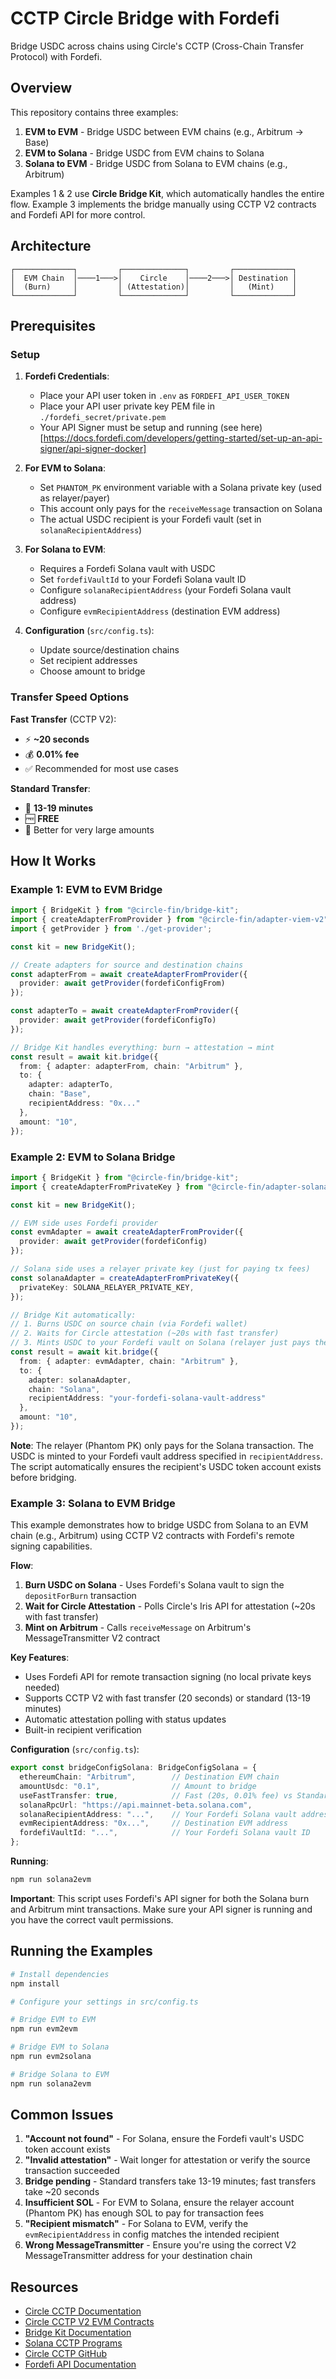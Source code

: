 # CCTP Circle Bridge with Fordefi

Bridge USDC across chains using Circle's CCTP (Cross-Chain Transfer Protocol) with Fordefi.

## Overview

This repository contains three examples:

1. **EVM to EVM** - Bridge USDC between EVM chains (e.g., Arbitrum → Base)
2. **EVM to Solana** - Bridge USDC from EVM chains to Solana
3. **Solana to EVM** - Bridge USDC from Solana to EVM chains (e.g., Arbitrum)

Examples 1 & 2 use **Circle Bridge Kit**, which automatically handles the entire flow.
Example 3 implements the bridge manually using CCTP V2 contracts and Fordefi API for more control.

## Architecture

```
┌─────────────┐         ┌──────────────┐         ┌─────────────┐
│  EVM Chain  │────1───>│    Circle    │────2───>│ Destination │
│  (Burn)     │         │ (Attestation)│         │   (Mint)    │
└─────────────┘         └──────────────┘         └─────────────┘                               
```

## Prerequisites

### Setup

1. **Fordefi Credentials**:
   - Place your API user token in `.env` as `FORDEFI_API_USER_TOKEN`
   - Place your API user private key PEM file in `./fordefi_secret/private.pem`
   - Your API Signer must be setup and running (see here)[https://docs.fordefi.com/developers/getting-started/set-up-an-api-signer/api-signer-docker]

2. **For EVM to Solana**: 
   - Set `PHANTOM_PK` environment variable with a Solana private key (used as relayer/payer)
   - This account only pays for the `receiveMessage` transaction on Solana
   - The actual USDC recipient is your Fordefi vault (set in `solanaRecipientAddress`)

3. **For Solana to EVM**:
   - Requires a Fordefi Solana vault with USDC
   - Set `fordefiVaultId` to your Fordefi Solana vault ID
   - Configure `solanaRecipientAddress` (your Fordefi Solana vault address)
   - Configure `evmRecipientAddress` (destination EVM address)

4. **Configuration** (`src/config.ts`):
   - Update source/destination chains
   - Set recipient addresses
   - Choose amount to bridge

### Transfer Speed Options

**Fast Transfer** (CCTP V2):
- ⚡ **~20 seconds**
- 💰 **0.01% fee**
- ✅ Recommended for most use cases

**Standard Transfer**:
- 🐢 **13-19 minutes** 
- 🆓 **FREE**
- 💼 Better for very large amounts

## How It Works

### Example 1: EVM to EVM Bridge

```typescript
import { BridgeKit } from "@circle-fin/bridge-kit";
import { createAdapterFromProvider } from "@circle-fin/adapter-viem-v2";
import { getProvider } from './get-provider';

const kit = new BridgeKit();

// Create adapters for source and destination chains
const adapterFrom = await createAdapterFromProvider({
  provider: await getProvider(fordefiConfigFrom)
});

const adapterTo = await createAdapterFromProvider({
  provider: await getProvider(fordefiConfigTo)
});

// Bridge Kit handles everything: burn → attestation → mint
const result = await kit.bridge({
  from: { adapter: adapterFrom, chain: "Arbitrum" },
  to: { 
    adapter: adapterTo, 
    chain: "Base",
    recipientAddress: "0x..."
  },
  amount: "10",
});
```

### Example 2: EVM to Solana Bridge

```typescript
import { BridgeKit } from "@circle-fin/bridge-kit";
import { createAdapterFromPrivateKey } from "@circle-fin/adapter-solana";

const kit = new BridgeKit();

// EVM side uses Fordefi provider
const evmAdapter = await createAdapterFromProvider({
  provider: await getProvider(fordefiConfig)
});

// Solana side uses a relayer private key (just for paying tx fees)
const solanaAdapter = createAdapterFromPrivateKey({
  privateKey: SOLANA_RELAYER_PRIVATE_KEY,
});

// Bridge Kit automatically:
// 1. Burns USDC on source chain (via Fordefi wallet)
// 2. Waits for Circle attestation (~20s with fast transfer)
// 3. Mints USDC to your Fordefi vault on Solana (relayer just pays the tx)
const result = await kit.bridge({
  from: { adapter: evmAdapter, chain: "Arbitrum" },
  to: {
    adapter: solanaAdapter,
    chain: "Solana",
    recipientAddress: "your-fordefi-solana-vault-address"
  },
  amount: "10",
});
```

**Note**: The relayer (Phantom PK) only pays for the Solana transaction. The USDC is minted to your Fordefi vault address specified in `recipientAddress`. The script automatically ensures the recipient's USDC token account exists before bridging.

### Example 3: Solana to EVM Bridge

This example demonstrates how to bridge USDC from Solana to an EVM chain (e.g., Arbitrum) using CCTP V2 contracts with Fordefi's remote signing capabilities.

**Flow**:
1. **Burn USDC on Solana** - Uses Fordefi's Solana vault to sign the `depositForBurn` transaction
2. **Wait for Circle Attestation** - Polls Circle's Iris API for attestation (~20s with fast transfer)
3. **Mint on Arbitrum** - Calls `receiveMessage` on Arbitrum's MessageTransmitter V2 contract

**Key Features**:
- Uses Fordefi API for remote transaction signing (no local private keys needed)
- Supports CCTP V2 with fast transfer (20 seconds) or standard (13-19 minutes)
- Automatic attestation polling with status updates
- Built-in recipient verification

**Configuration** (`src/config.ts`):
```typescript
export const bridgeConfigSolana: BridgeConfigSolana = {
  ethereumChain: "Arbitrum",        // Destination EVM chain
  amountUsdc: "0.1",                // Amount to bridge
  useFastTransfer: true,            // Fast (20s, 0.01% fee) vs Standard (free)
  solanaRpcUrl: "https://api.mainnet-beta.solana.com",
  solanaRecipientAddress: "...",    // Your Fordefi Solana vault address
  evmRecipientAddress: "0x...",     // Destination EVM address
  fordefiVaultId: "...",            // Your Fordefi Solana vault ID
};
```

**Running**:
```bash
npm run solana2evm
```

**Important**: This script uses Fordefi's API signer for both the Solana burn and Arbitrum mint transactions. Make sure your API signer is running and you have the correct vault permissions.

## Running the Examples

```bash
# Install dependencies
npm install

# Configure your settings in src/config.ts

# Bridge EVM to EVM
npm run evm2evm

# Bridge EVM to Solana
npm run evm2solana

# Bridge Solana to EVM
npm run solana2evm
```

## Common Issues

1. **"Account not found"** - For Solana, ensure the Fordefi vault's USDC token account exists
2. **"Invalid attestation"** - Wait longer for attestation or verify the source transaction succeeded
3. **Bridge pending** - Standard transfers take 13-19 minutes; fast transfers take ~20 seconds
4. **Insufficient SOL** - For EVM to Solana, ensure the relayer account (Phantom PK) has enough SOL to pay for transaction fees
5. **"Recipient mismatch"** - For Solana to EVM, verify the `evmRecipientAddress` in config matches the intended recipient
6. **Wrong MessageTransmitter** - Ensure you're using the correct V2 MessageTransmitter address for your destination chain

## Resources

- [Circle CCTP Documentation](https://developers.circle.com/cctp)
- [Circle CCTP V2 EVM Contracts](https://developers.circle.com/cctp/evm-smart-contracts)
- [Bridge Kit Documentation](https://developers.circle.com/bridge-kit)
- [Solana CCTP Programs](https://developers.circle.com/cctp/solana-programs)
- [Circle CCTP GitHub](https://github.com/circlefin/solana-cctp-contracts)
- [Fordefi API Documentation](https://docs.fordefi.com/developers)
